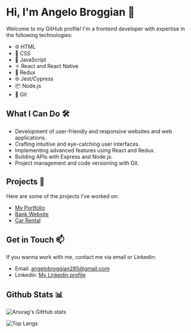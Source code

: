 # Hi, I'm Angelo Broggian 👋

Welcome to my GitHub profile! I'm a frontend developer with expertise in the following technologies:

- 🌐 HTML
- 🎨 CSS
- 🚀 JavaScript
- ⚛️ React and React Native
- 🔄 Redux
- 🌐 Jest/Cypress
- 📦 Node.js
- 🐙 Git

## What I Can Do 🛠️

- Development of user-friendly and responsive websites and web applications.
- Crafting intuitive and eye-catching user interfaces.
- Implementing advanced features using React and Redux.
- Building APIs with Express and Node.js.
- Project management and code versioning with Git.
  
## Projects 🚀

Here are some of the projects I've worked on:

- [My Portfolio](https://www.codedoddle.com/)
- [Bank Website](https://bank-website-omega.vercel.app/)
- [Car Rental](https://car-rental-angeldevil.vercel.app/)
 <!-- (https://second-portfolio-six.vercel.app/) -->
 <!--
- [Project Name 3](link_to_project3): A brief description of project 3.
-->

## Get in Touch 📫
If you wanna work with me, contact me via email or Linkedin:
- Email: [angelobroggian285@gmail.com](mailto:angelobroggian285@gmail.com)
- Linkedin: [My Linkedin profile](https://www.linkedin.com/in/angelo-broggian-78b734269/)

## Github Stats 📊 

![Anurag's GitHub stats](https://github-readme-stats.vercel.app/api?username=angeldevildev)

![Top Langs](https://github-readme-stats.vercel.app/api/top-langs/?username=angeldevildev&layout=donut)


